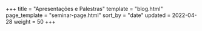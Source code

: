 +++
title = "Apresentações e Palestras"
template = "blog.html"
page_template = "seminar-page.html"
sort_by = "date"
updated = 2022-04-28
weight = 50
+++
